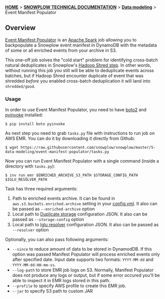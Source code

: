 [**HOME**](Home) > [**SNOWPLOW TECHNICAL DOCUMENTATION**](Snowplow-technical-documentation) > [**Data modeling**](data-modeling-documentation) > Event Manifest Populator

## Overview

[Event Manifest Populator][event-manifest-populator] is an [Apache Spark][spark] job allowing you to backpopulate a Snowplow event manifest in DynamoDB with the metadata of some or all enriched events from your archive in S3. 

This one-off job solves the "cold start" problem for identifying cross-batch natural deduplicates in Snowplow's [Hadoop Shred step][shredding].
In other words, without running this job you still will be able to deduplicate events across batches, 
but if Hadoop Shred encounter duplicate of event that was shredded *before* you enabled cross-batch deduplication it will land into `shredded/good`.

### Usage

In order to use Event Manifest Populator, you need to have [boto2][boto] and [pyinvoke][pyinvoke] installed:

```
$ pip install boto pyinvoke
```

As next step you need to grab `tasks.py` file with instructions to run job on AWS EMR.
You can do it by downloading it directly from Github:

```
$ wget https://raw.githubusercontent.com/snowplow/snowplow/master/5-data-modeling/event-manifest-populator/tasks.py
```

Now you can run Event Manifest Populator with a single command (inside a directory with `tasks.py`):

```
$ inv run_emr $ENRICHED_ARCHIVE_S3_PATH $STORAGE_CONFIG_PATH $IGLU_RESOLVER_PATH
```

Task has three required arguments: 

1. Path to enriched events archive. It can be found in `aws.s3.buckets.enriched.archive` setting in your [config.yml][config]. It also can be passed as `--enriched-archive` option
2. Local path to [Duplicate storage][dynamodb-config] configuration JSON. It also can be passed as `--storage-config` option
3. Local path to [Iglu resolver][resolver] configuration JSON. It also can be passed as `--resolver` option

Optionally, you can also pass following arguments:

* `--since` to reduce amount of data to be stored in DynamodDB. 
  If this option was passed Manifest Populator will process enriched events only after specified date.
  Input date supports two formats: `YYYY-MM-dd` and `YYYY-MM-dd-HH-mm-ss`.
* `--log-path` to store EMR job logs on S3. Normally, Manifest Populator does not
  produce any logs or output, but if some error occured you'll be able to
  inspect it in EMR logs stored in this path.
* `--profile` to specify AWS profile to create this EMR job.
* `--jar` to specify S3 path to custom JAR


[spark]: http://spark.apache.org/

[boto]: http://boto.cloudhackers.com/en/latest/
[pyinvoke]: http://www.pyinvoke.org/

[event-manifest-populator]: https://github.com/snowplow/snowplow/tree/master/5-data-modeling/event-manifest-populator/
[tasks-py]: https://raw.githubusercontent.com/snowplow/snowplow/master/5-data-modeling/event-manifest-populator/tasks.py
[config]: https://github.com/snowplow/snowplow/blob/master/3-enrich/emr-etl-runner/config/config.yml.sample
[resolver]: https://github.com/snowplow/iglu/wiki/Iglu-client-configuration
[shredding]: https://github.com/snowplow/snowplow/wiki/Shredding

[dynamodb-config]: https://github.com/snowplow/snowplow/wiki/Configuring-storage-targets#dynamodb

